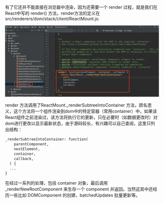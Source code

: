 有了它还并不能直接在浏览器中渲染，因为还需要一个 render 过程，就是我们在React中写的 render() 方法，render方法的定义在src/renderers/dom/stack/client/ReactMount.js:

![](/assets/WX20171007-160356@2x.png)

render 方法调用了ReactMount._renderSubtreeIntoContainer 方法，顾名思义，这个方法将一个组件渲染到dom中的特定容器（常用container）中，如果该React组件之前渲染过，该方法将执行它的更新，只在必要时（如数据更改时）对dom进行更改以显示最新状态，由于源码较长，有兴趣可以自己查阅，这里只列出结构：

```
_renderSubtreeIntoContainer: function(
    parentComponent,
    nextElement,
    container,
    callback,
  ) {
  ...
}
```

在经过一系列的处理，包括 container 对象，最后调用 _renderNewRootComponent 来生存一个 component 并返回。当然这其中还经历一些比如 DOMComponent 的创建，batchedUpdates 批量更新等。























